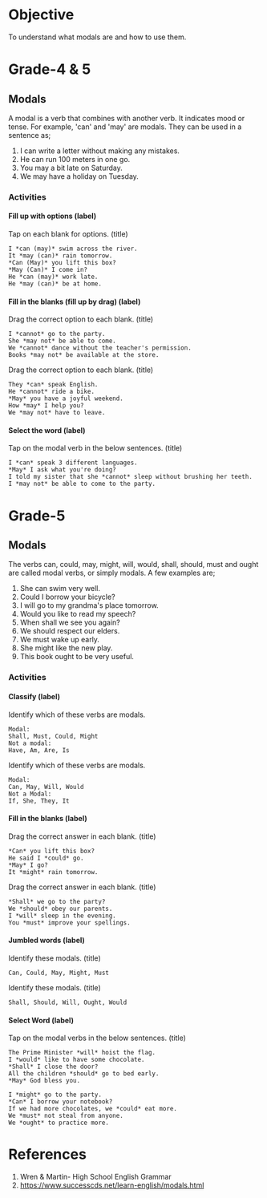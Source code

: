 # Objective

To understand what modals are and how to use them.

# Grade-4 & 5

## Modals

A modal is a verb that combines with another verb. It indicates mood or tense. For example, 'can' and 'may' are modals. They can be used in a sentence as;
1. I can write a letter without making any mistakes.
2. He can run 100 meters in one go.
3. You may a bit late on Saturday.
4. We may have a holiday on Tuesday.

### Activities

#### Fill up with options (label)

Tap on each blank for options. (title)
```
I *can (may)* swim across the river.
It *may (can)* rain tomorrow.
*Can (May)* you lift this box?
*May (Can)* I come in?
He *can (may)* work late.
He *may (can)* be at home.
```

#### Fill in the blanks (fill up by drag) (label)

Drag the correct option to each blank. (title)
```
I *cannot* go to the party.
She *may not* be able to come.
We *cannot* dance without the teacher's permission.
Books *may not* be available at the store.
```

Drag the correct option to each blank. (title)
```
They *can* speak English.
He *cannot* ride a bike.
*May* you have a joyful weekend.
How *may* I help you?
We *may not* have to leave.
```

#### Select the word (label)

Tap on the modal verb in the below sentences. (title)
```
I *can* speak 3 different languages.
*May* I ask what you're doing?
I told my sister that she *cannot* sleep without brushing her teeth.
I *may not* be able to come to the party.
```

# Grade-5

## Modals

The verbs can, could, may, might, will, would, shall, should, must and ought are called modal verbs, or simply modals. A few examples are;
1. She can swim very well.
2. Could I borrow your bicycle?
3. I will go to my grandma's place tomorrow.
4. Would you like to read my speech?
5. When shall we see you again?
6. We should respect our elders.
7. We must wake up early.
8. She might like the new play.
9. This book ought to be very useful.

### Activities

#### Classify (label)

Identify which of these verbs are modals.
```
Modal:
Shall, Must, Could, Might
Not a modal:
Have, Am, Are, Is
```

Identify which of these verbs are modals.
```
Modal:
Can, May, Will, Would
Not a Modal:
If, She, They, It
```

#### Fill in the blanks (label)

Drag the correct answer in each blank. (title)
```
*Can* you lift this box?
He said I *could* go.
*May* I go?
It *might* rain tomorrow.
```

Drag the correct answer in each blank. (title)
```
*Shall* we go to the party?
We *should* obey our parents.
I *will* sleep in the evening.
You *must* improve your spellings.
```

#### Jumbled words (label)

Identify these modals. (title)
```
Can, Could, May, Might, Must
```

Identify these modals. (title)
```
Shall, Should, Will, Ought, Would
```

#### Select Word (label)

Tap on the modal verbs in the below sentences. (title)
```
The Prime Minister *will* hoist the flag.
I *would* like to have some chocolate.
*Shall* I close the door?
All the children *should* go to bed early.
*May* God bless you.
```

```
I *might* go to the party.
*Can* I borrow your notebook?
If we had more chocolates, we *could* eat more.
We *must* not steal from anyone.
We *ought* to practice more.
```


# References

1. Wren & Martin- High School English Grammar
2. https://www.successcds.net/learn-english/modals.html

